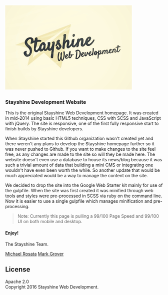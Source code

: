 # ![Stayshine Web Development](https://github.com/stayshine/stayshine-web/blob/master/app/images/stayshine-logo-dusk.jpg)

### Stayshine Development Website

This is the original Stayshine Web Development homepage. It was created in mid-2014 using basic HTML5 techniques, CSS with SCSS and JavaScript with jQuery. The site is responsive, one of the first fully responsive start to finish builds by Stayshine developers. 

When Stayshine started this Github organization wasn't created yet and there weren't any plans to develop the Stayshine homepage further so it was never pushed to Github. If you want to make changes to the site feel free, as any changes are made to the site so will they be made here. The website doesn't even use a database to house its news/blog because it was such a trivial amount of data that building a mini CMS or integrating one wouldn't have even been worth the while. So another update that would be much appreciated would be a way to manage the content on the site.

We decided to drop the site into the Google Web Starter kit mainly for use of the gulpfile. When the site was first created it was minified through web tools and styles were pre-processed in SCSS via ruby on the command line. Now it is easier to use a single gulpfile which manages minification and pre-processing.

> Note: Currently this page is pulling a 99/100 Page Speed and 99/100 UI on both mobile and desktop.

#### Enjoy!
The Stayshine Team.

[Michael Rosata](mrosata1984@gmail.com)
[Mark Grover](markagrover85@gmail.com)
## License

Apache 2.0  
Copyright 2016 Stayshine Web Development.
